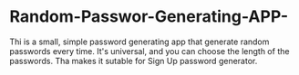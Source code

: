 # Random-Passwor-Generating-APP-

Thi is a small, simple password generating app that generate random passwords every time. It's universal, and you can choose the length of the passwords. Tha makes it sutable for Sign Up password generator.

